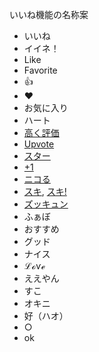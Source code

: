 いいね機能の名称案

- いいね
- イイネ！
- Like
- Favorite
- 👍
- ♥
- お気に入り
- ハート
- [高く評価](https://support.google.com/youtube/answer/6083270)
- [Upvote](https://support.reddithelp.com/hc/en-us/articles/7419626610708)
- [スター](https://s.hatena.ne.jp/)
- [+1](https://plus.google.com/)
- [ニコる](https://dic.nicovideo.jp/a/%E3%83%8B%E3%82%B3%E3%82%8B)
- [スキ](https://www.help-note.com/hc/ja/articles/360008881214), [スキ!](https://help.tumblr.com/hc/ja/articles/231855888)
- [ズッキュン](https://help.suzuri.jp/hc/ja/articles/208951948)
- ふぁぼ
- おすすめ
- グッド
- ナイス
- ℒℴѵℯ
- ええやん
- すこ
- オキニ
- 好（ハオ）
- ○
- ok